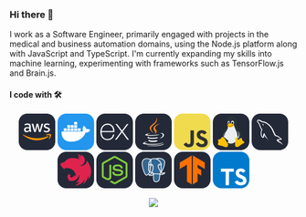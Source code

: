 ### Hi there 👋

I work as a Software Engineer, primarily engaged with projects in the medical and business automation domains, using the Node.js platform along with JavaScript and TypeScript. I'm currently expanding my skills into machine learning, experimenting with frameworks such as TensorFlow.js and Brain.js.

#### I code with 🛠️

<p align="center">
  <img src="./src/icons/AWS-Dark.svg" alt="AWS"/>
  <img src="./src/icons/Docker.svg" alt="Docker"/>
  <img src="./src/icons/ExpressJS-Dark.svg" alt="ExpressJS"/>
  <img src="./src/icons/Java-Dark.svg" alt="Java"/>
  <img src="./src/icons/JavaScript.svg" alt="JavaScript"/>
  <img src="./src/icons/Linux-Dark.svg" alt="Linux"/>
  <img src="./src/icons/MySQL-Dark.svg" alt="MySQL"/>
  <img src="./src/icons/NestJS-Dark.svg" alt="NestJS"/>
  <img src="./src/icons/NodeJS-Dark.svg" alt="NodeJS"/>
  <img src="./src/icons/PostgreSQL-Dark.svg" alt="PostgreSQL"/>
  <img src="./src/icons/TensorFlow-Dark.svg" alt="TensorFlow"/>
  <img src="./src/icons/TypeScript.svg" alt="TypeScript"/>
</p>

<p align="center">
  <img src="https://github-readme-stats.vercel.app/api?username=h0vhann1syan&show_icons=true&theme=darcula&hide=contribs,issues&include_all_commits=true" />
</p>
